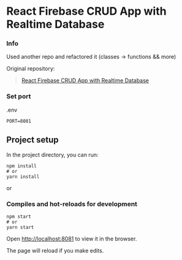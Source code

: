 # React Firebase CRUD App with Realtime Database

### Info

Used another repo and refactored it (classes -> functions && more)

Original repository:

> [React Firebase CRUD App with Realtime Database](https://bezkoder.com/react-firebase-crud/)

### Set port

.env

```
PORT=8081
```

## Project setup

In the project directory, you can run:

```
npm install
# or
yarn install
```

or

### Compiles and hot-reloads for development

```
npm start
# or
yarn start
```

Open [http://localhost:8081](http://localhost:8081) to view it in the browser.

The page will reload if you make edits.
